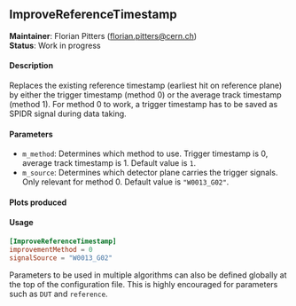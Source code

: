 ## ImproveReferenceTimestamp
**Maintainer**: Florian Pitters (<florian.pitters@cern.ch>)  
**Status**: Work in progress

#### Description
Replaces the existing reference timestamp (earliest hit on reference plane) by either the trigger timestamp (method 0) or the average track timestamp (method 1). For method 0 to work, a trigger timestamp has to be saved as SPIDR signal during data taking.

#### Parameters
* `m_method`: Determines which method to use. Trigger timestamp is 0, average track timestamp is 1. Default value is `1`.
* `m_source`: Determines which detector plane carries the trigger signals. Only relevant for method 0. Default value is `"W0013_G02"`.

#### Plots produced


#### Usage
```toml
[ImproveReferenceTimestamp]
improvementMethod = 0
signalSource = "W0013_G02"
```
Parameters to be used in multiple algorithms can also be defined globally at the top of the configuration file. This is highly encouraged for parameters such as `DUT` and `reference`.
